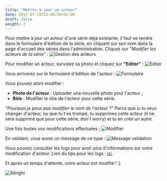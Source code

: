 ```yaml
---
title: "Mettre à jour un acteur"
date: 2017-07-19T23:40:59+02:00
draft: false
weight: 2
---
```


Pour mettre à jour un acteur d'une série déjà existante, il faut se rendre dans le formulaire d'édition de la série, en cliquant sur son nom dans la page d'accueil des séries dans l'administration. 
Cliquez sur _"Modifier les acteurs de la série"_ :
![Gestion des acteurs](https://i.imgur.com/SaynJBd.png) 

Pour modifier un acteur, survolez sa photo et cliquez sur **"Editer"** :
![Editer](https://i.imgur.com/iCdcd7K.png)

Vous arriverez sur le formulaire d'édition de l'acteur :
![Formulaire](https://i.imgur.com/edkhMFs.png)

Vous pouvez alors modifier :

* **Photo de l'acteur** : Uploader une nouvelle photo pour l'acteur ;
* **Rôle** : Modifier le rôle de l'acteur pour cette série.

_"Pourquoi je peux pas modifier le nom de l'acteur ?"_
Parce que si tu veux changer d'acteur, ou que tu t'es trompé, tu supprimes cette acteur (il ne sera supprimé que pour cette série, don't worry) et tu en crée un autre.

Une fois toutes vos modifications effectuées :
![Modifier](https://i.imgur.com/TQuDFS4.png)

En validant, vous aurez un message de ce type : 
![Message validation](https://i.imgur.com/O7ip4YF.png)

Vous pouvez consulter les logs pour avoir plus d'informations sur votre modification d'acteur. Lien du tips pour les logs : [ici](/tips/logs).

Et après un temps d'attente, votre acteur est modifié ! :)

![Allright](https://media.giphy.com/media/Tbxmb5eNe0Bnq/giphy.gif)